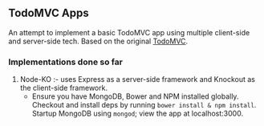 ## TodoMVC Apps

An attempt to implement a basic TodoMVC app using multiple client-side and server-side tech.
Based on the original [TodoMVC](http://todomvc.com/).

### Implementations done so far

1. Node-KO :- uses Express as a server-side framework and Knockout as the client-side framework.
	* Ensure you have MongoDB, Bower and NPM installed globally. Checkout and install deps by running `bower install & npm install`. Startup MongoDB using `mongod`; view the app at localhost:3000.